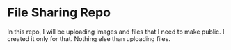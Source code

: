 # File Sharing Repo
In this repo, I will be uploading images and files that I need to make public. I created it only for that.  Nothing else than uploading files.

